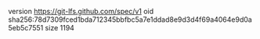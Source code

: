 version https://git-lfs.github.com/spec/v1
oid sha256:78d7309fced1bda712345bbfbc5a7e1ddad8e9d3d4f69a4064e9d0a5eb5c7551
size 1194
